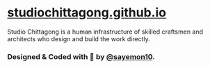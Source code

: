 # [studiochittagong.github.io](https://studiochittagong.github.io)

Studio Chittagong is a human infrastructure of skilled craftsmen and architects who design and build the work directly.

### Designed & Coded with 💖 by [@sayemon10](https://sayemon10.github.io).